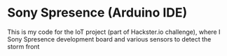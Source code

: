# Sony Spresence (Arduino IDE)

This is my code for the IoT project (part of Hackster.io challenge), where I Sony Spresence development board and various sensors to detect the storm front
